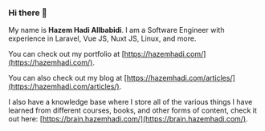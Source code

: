 ### Hi there 👋

<!--
**Hazeman99/Hazeman99** is a ✨ _special_ ✨ repository because its `README.md` (this file) appears on your GitHub profile.

Here are some ideas to get you started:

- 🔭 I’m currently working on ...
- 🌱 I’m currently learning ...
- 👯 I’m looking to collaborate on ...
- 🤔 I’m looking for help with ...
- 💬 Ask me about ...
- 📫 How to reach me: ...
- 😄 Pronouns: ...
- ⚡ Fun fact: ...
-->

My name is **Hazem Hadi Allbabidi**. I am a Software Engineer with experience in Laravel, Vue JS, Nuxt JS, Linux, and more.

You can check out my portfolio at [https://hazemhadi.com/](https://hazemhadi.com/). 

You can also check out my blog at [https://hazemhadi.com/articles/](https://hazemhadi.com/articles/).

I also have a knowledge base where I store all of the various things I have learned from different courses, books, and other forms of content, check it out here: [https://brain.hazemhadi.com/](https://brain.hazemhadi.com/).

